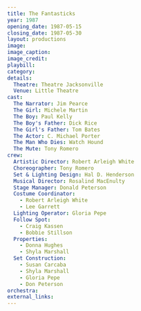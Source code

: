 ```yaml
---
title: The Fantasticks
year: 1987
opening_date: 1987-05-15
closing_date: 1987-05-30
layout: productions
image:
image_caption:
image_credit:
playbill: 
category: 
details:
  Theatre: Theatre Jacksonville
  Venue: Little Theatre
cast:
  The Narrator: Jim Pearce
  The Girl: Michele Martin
  The Boy: Paul Kelly
  The Boy's Father: Dick Rice
  The Girl's Father: Tom Bates
  The Actor: C. Michael Porter
  The Man Who Dies: Watch Hound
  The Mute: Tony Romero
crew:
  Artistic Director: Robert Arleigh White
  Choreographer: Tony Romero
  Set & Lighting Design: Hal D. Henderson
  Musical Director: Rosalind MacEnulty
  Stage Manager: Donald Peterson
  Costume Coordinator:
    - Robert Arleigh White
    - Lee Garrett
  Lighting Operator: Gloria Pepe
  Follow Spot:
    - Craig Kassen
    - Bobbie Stillson
  Properties:
    - Donna Hughes
    - Shyla Marshall
  Set Construction:
    - Susan Carcaba
    - Shyla Marshall
    - Gloria Pepe
    - Don Peterson
orchestra:
external_links:
---
```



